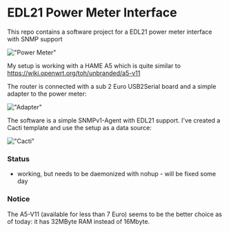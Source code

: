 EDL21 Power Meter Interface
===========================

This repo contains a software project for a EDL21 power meter interface with SNMP support

!["Power Meter"](https://github.com/GBert/openwrt-misc/blob/master/sml-snmp-agent/pictures/libehz-leser.jpg)

My setup is working with a HAME A5 which is quite similar to https://wiki.openwrt.org/toh/unbranded/a5-v11 

The router is connected with a sub 2 Euro USB2Serial board and a simple adapter to the power meter:

!["Adapter"](https://github.com/GBert/openwrt-misc/blob/master/sml-snmp-agent/pictures/adapter.png)

The software is a simple SNMPv1-Agent with EDL21 support. I've created a Cacti template and use the setup as a data source:

!["Cacti"](https://github.com/GBert/openwrt-misc/blob/master/sml-snmp-agent/pictures/cacti.png)

### Status

- working, but needs to be daemonized with nohup - will be fixed some day

### Notice

The A5-V11 (available for less than 7 Euro) seems to be the better choice as of today: it has 32MByte RAM instead of 16Mbyte.

